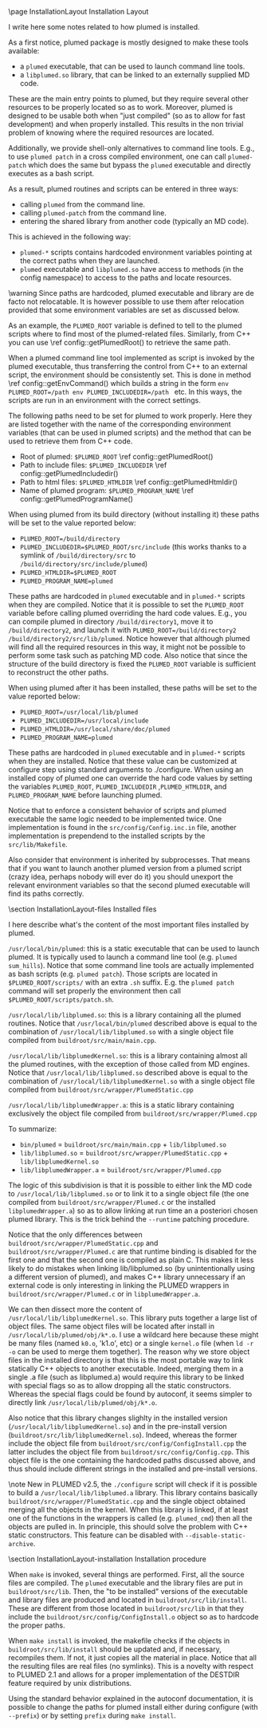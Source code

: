 \page InstallationLayout Installation Layout

I write here some notes related to how plumed is installed.

As a first notice, plumed package is mostly designed to make these tools available:
- a `plumed` executable, that can be used to launch command line tools.
- a `libplumed.so` library, that can be linked to an externally supplied MD code.

These are the main entry points to plumed, but they require several other resources to be
properly located so as to work. Moreover, plumed is designed to be usable both
when "just compiled" (so as to allow for fast development) and when properly installed.
This results in the non trivial problem of knowing where the required resources are located.

Additionally, we provide shell-only alternatives to command line tools. E.g.,
to use `plumed patch` in a cross compiled environment, one can call `plumed-patch` which
does the same but bypass the `plumed` executable and directly executes as a bash script.

As a result, plumed routines and scripts can be entered in three ways:
- calling `plumed` from the command line.
- calling `plumed-patch` from the command line.
- entering the shared library from another code (typically an MD code).

This is achieved in the following way:
- `plumed-*` scripts contains hardcoded environment variables pointing at the correct paths when they are launched.
- `plumed` executable and `libplumed.so` have access to methods (in the config namespace)
  to access to the paths and locate resources.

\warning
Since paths are hardcoded, plumed executable and library are de facto not relocatable.
It is however possible to use them after relocation provided that some environment
variables are set as discussed below.

As an example, the `PLUMED_ROOT` variable is defined to tell to the plumed scripts where to find
most of the plumed-related files. Similarly, from C++ you can use \ref config::getPlumedRoot() to retrieve
the same path.

When a plumed command line tool implemented as script is invoked by the plumed executable,
thus transferring the control from C++ to
an external script, the environment should be consistently set. This is done in method \ref config::getEnvCommand()
which builds a string in the form `env PLUMED_ROOT=/path env PLUMED_INCLUDEDIR=/path ` etc.
In this ways, the scripts are run in an environment with the correct settings.

The following paths need to be set for plumed to work properly. Here they are listed
together with the name of the corresponding environment variables (that can be used in plumed
scripts) and the method that can be used to retrieve them from C++ code.
- Root of plumed: `$PLUMED_ROOT` \ref config::getPlumedRoot()
- Path to include files: `$PLUMED_INCLUDEDIR` \ref config::getPlumedIncludedir()
- Path to html files: `$PLUMED_HTMLDIR` \ref config::getPlumedHtmldir()
- Name of plumed program: `$PLUMED_PROGRAM_NAME` \ref config::getPlumedProgramName()

When using plumed from its build directory (without installing it) these paths will be set to the
value reported below:
- `PLUMED_ROOT=/build/directory`
- `PLUMED_INCLUDEDIR=$PLUMED_ROOT/src/include` (this works thanks to a symlink of `/build/directory/src` to `/build/directory/src/include/plumed`)
- `PLUMED_HTMLDIR=$PLUMED_ROOT`
- `PLUMED_PROGRAM_NAME=plumed`

These paths are hardcoded in `plumed` executable and in `plumed-*` scripts when they are compiled.
Notice that it is possible to set the `PLUMED_ROOT` variable before calling plumed overriding the hard code values.
E.g., you can compile plumed in directory `/build/directory1`, move it to `/build/directory2`, and launch it
with `PLUMED_ROOT=/build/directory2 /build/directory2/src/lib/plumed`. Notice however that although plumed will find all the
required resources in this way, it might not be possible to perform some task such as patching MD code. Also notice that
since the structure of the build directory is fixed the `PLUMED_ROOT` variable is sufficient to reconstruct the other paths.

When using plumed after it has been installed, these paths will be set to the value reported below:
- `PLUMED_ROOT=/usr/local/lib/plumed`
- `PLUMED_INCLUDEDIR=/usr/local/include`
- `PLUMED_HTMLDIR=/usr/local/share/doc/plumed`
- `PLUMED_PROGRAM_NAME=plumed`

These paths are hardcoded in `plumed` executable and in `plumed-*` scripts when they are installed.
Notice that these value can be customized at configure step using standard arguments to ./configure.
When using an installed copy of plumed one can override the hard code values by setting the variables
`PLUMED_ROOT`, `PLUMED_INCLUDEDIR` ,`PLUMED_HTMLDIR`, and `PLUMED_PROGRAM_NAME` before launching plumed.

Notice that to enforce a consistent behavior of scripts and plumed executable the same logic needed to
be implemented twice. One implementation is found in the `src/config/Config.inc.in` file, another implementation
is prependend to the installed scripts by the `src/lib/Makefile`.

Also consider that environment is inherited by subprocesses. That means that if you want to
launch another plumed version from a plumed script (crazy idea, perhaps nobody will ever do it)
you should unexport the relevant environment variables so that the second plumed executable
will find its paths correctly.

\section InstallationLayout-files Installed files

I here describe what's the content of the most important files installed by plumed.

`/usr/local/bin/plumed`: this is a static executable that can be used to launch plumed.
It is typically used to launch a command line tool (e.g. `plumed sum_hills`).
Notice that some command line tools are actually implemented as bash scripts (e.g. `plumed patch`).
Those scripts are located in `$PLUMED_ROOT/scripts/` with an extra `.sh`  suffix. E.g.
the `plumed patch` command will set properly the environment then call `$PLUMED_ROOT/scripts/patch.sh`.

`/usr/local/lib/libplumed.so`: this is a library containing all the plumed routines.
Notice that `/usr/local/bin/plumed` described above is equal to the combination of
`/usr/local/lib/libplumed.so` with a single object file compiled from `buildroot/src/main/main.cpp`.

`/usr/local/lib/libplumedKernel.so`: this is a library containing almost all the plumed routines,
with the exception of those called from MD engines.
Notice that `/usr/local/lib/libplumed.so` described above is equal to the combination of
`/usr/local/lib/libplumedKernel.so` with a single object file compiled from `buildroot/src/wrapper/PlumedStatic.cpp`

`/usr/local/lib/libplumedWrapper.a`: this is a static library containing exclusively the
object file compiled from `buildroot/src/wrapper/Plumed.cpp`

To summarize:
- `bin/plumed` = `buildroot/src/main/main.cpp` + `lib/libplumed.so`
- `lib/libplumed.so` = `buildroot/src/wrapper/PlumedStatic.cpp` + `lib/libplumedKernel.so`
- `lib/libplumedWrapper.a` = `buildroot/src/wrapper/Plumed.cpp`

The logic of this subdivision is that it is possible to either link the MD code to `/usr/local/lib/libplumed.so`
or to link it to a single object file (the one compiled from `buildroot/src/wrapper/Plumed.c` or the installed `libplumedWrapper.a`)
so as to allow linking at run time an a posteriori chosen plumed library. This is the trick behind the `--runtime` patching procedure.

Notice that the only differences between `buildroot/src/wrapper/PlumedStatic.cpp` and `buildroot/src/wrapper/Plumed.c` are that
runtime binding is disabled for the first one and that the second one is compiled as plain C.
This makes it less likely to do mistakes when linking lib/libplumed.so (by unintentionally using a different version
of plumed), and makes C++ library unnecessary if an external code is only interesting in linking the PLUMED
wrappers in `buildroot/src/wrapper/Plumed.c` or in `libplumedWrapper.a`.

We can then dissect more the content of `/usr/local/lib/libplumedKernel.so`.
This library puts together a large list of object files. The same object files will be located after install
in `/usr/local/lib/plumed/obj/k*.o`. I use a wildcard here because these might be many files (named `k0.o`, 'k1.o', etc) or
a single `kernel.o` file (when `ld -r -o` can be used to merge them together). The reason why we 
store object files in the installed directory is that this is the most portable way to link statically C++
objects to another executable. Indeed, merging them in a single .a file (such as libplumed.a) 
would require this library to be linked with special flags so as to allow dropping all the static constructors.
Whereas the special flags could be found by autoconf, it seems simpler to directly link `/usr/local/lib/plumed/obj/k*.o`.


Also notice that this library changes slighlty in the installed version (`/usr/local/lib/libplumedKernel.so`)
and in the pre-install version (`buildroot/src/lib/libplumedKernel.so`). Indeed, whereas the former
include the object file from `buildroot/src/config/ConfigInstall.cpp` the latter includes the object file from
`buildroot/src/config/Config.cpp`. This object file is the one containing the hardcoded paths discussed above,
and thus should include different strings in the installed and pre-install versions.

\note
New in PLUMED v2.5, the `./configure` script will check if it is possible to build a `/usr/local/lib/libplumed.a` library.
This library contains basically `buildroot/src/wrapper/PlumedStatic.cpp` and the single object obtained
merging all the objects in the kernel. When this library is linked, if at least one of the functions in the wrappers
is called (e.g. `plumed_cmd`) then all the objects are pulled in. In principle, this should solve the problem
with C++ static constructors. This feature can be disabled with `--disable-static-archive`.

\section InstallationLayout-installation Installation procedure

When `make` is invoked, several things are performed. First, all the source files are compiled.
The `plumed` executable and the library files are put in `buildroot/src/lib`.
Then, the "to be installed" versions
of the executable and library files are produced and located in `buildroot/src/lib/install`. These are different from
those located in `buildroot/src/lib` in that they include the `buildroot/src/config/ConfigInstall.o` object so as
to hardcode the proper paths.

When `make install` is invoked, the makefile checks if the objects in `buildroot/src/lib/install` should be updated
and, if necessary, recompiles them. If not, it just copies all the material in place. Notice that all the resulting
files are real files (no symlinks). This is a novelty with respect to PLUMED 2.1 and allows for a proper implementation
of the DESTDIR feature required by unix distributions.

Using the standard behavior explained in the autoconf documentation, it is possible to change the paths
for plumed install either during configure (with `--prefix`) or by setting `prefix` during `make install`.


